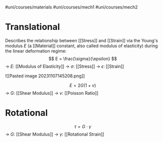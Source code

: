 #uni/courses/materials #uni/courses/mech1  #uni/courses/mech2 

# Translational

Describes the relationship between [[Stress]] and [[Strain]] via the Young's modulus $E$ (a [[Material]] constant, also called modulus of elasticity) during the linear deformation regime:
$$
E = \frac{\sigma}{\epsilon}
$$
-> $E$: [[Modulus of Elasticity]]
-> $\sigma$: [[Stress]]
-> $\epsilon$: [[Strain]]

![[Pasted image 20231107145208.png]]

$$
E = 2G(1+v)
$$
-> $G$: [[Shear Modulus]]
-> $v$: [[Poisson Ratio]]

# Rotational

$$
\tau = G \cdot \gamma
$$
-> $G$: [[Shear Modulus]]
-> $\gamma$: [[Rotational Strain]]

